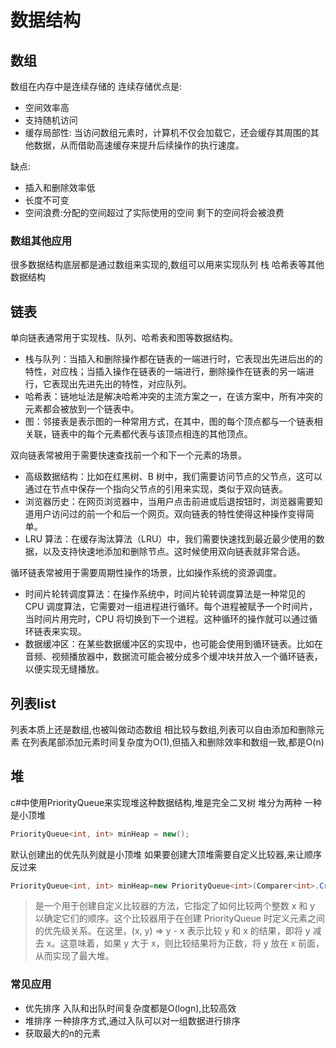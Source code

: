 # 数据结构

## 数组

数组在内存中是连续存储的
连续存储优点是:

- 空间效率高
- 支持随机访问
- 缓存局部性: 当访问数组元素时，计算机不仅会加载它，还会缓存其周围的其他数据，从而借助高速缓存来提升后续操作的执行速度。

缺点:

- 插入和删除效率低
- 长度不可变
- 空间浪费:分配的空间超过了实际使用的空间 剩下的空间将会被浪费

### 数组其他应用

很多数据结构底层都是通过数组来实现的,数组可以用来实现队列 栈 哈希表等其他数据结构

## 链表

单向链表通常用于实现栈、队列、哈希表和图等数据结构。

- 栈与队列：当插入和删除操作都在链表的一端进行时，它表现出先进后出的的特性，对应栈；当插入操作在链表的一端进行，删除操作在链表的另一端进行，它表现出先进先出的特性，对应队列。
- 哈希表：链地址法是解决哈希冲突的主流方案之一，在该方案中，所有冲突的元素都会被放到一个链表中。
- 图：邻接表是表示图的一种常用方式，在其中，图的每个顶点都与一个链表相关联，链表中的每个元素都代表与该顶点相连的其他顶点。

双向链表常被用于需要快速查找前一个和下一个元素的场景。

- 高级数据结构：比如在红黑树、B 树中，我们需要访问节点的父节点，这可以通过在节点中保存一个指向父节点的引用来实现，类似于双向链表。
- 浏览器历史：在网页浏览器中，当用户点击前进或后退按钮时，浏览器需要知道用户访问过的前一个和后一个网页。双向链表的特性使得这种操作变得简单。
- LRU 算法：在缓存淘汰算法（LRU）中，我们需要快速找到最近最少使用的数据，以及支持快速地添加和删除节点。这时候使用双向链表就非常合适。

循环链表常被用于需要周期性操作的场景，比如操作系统的资源调度。

- 时间片轮转调度算法：在操作系统中，时间片轮转调度算法是一种常见的 CPU 调度算法，它需要对一组进程进行循环。每个进程被赋予一个时间片，当时间片用完时，CPU 将切换到下一个进程。这种循环的操作就可以通过循环链表来实现。
- 数据缓冲区：在某些数据缓冲区的实现中，也可能会使用到循环链表。比如在音频、视频播放器中，数据流可能会被分成多个缓冲块并放入一个循环链表，以便实现无缝播放。

## 列表list

列表本质上还是数组,也被叫做动态数组
相比较与数组,列表可以自由添加和删除元素
在列表尾部添加元素时间复杂度为O(1),但插入和删除效率和数组一致,都是O(n)

## 堆

c#中使用PriorityQueue来实现堆这种数据结构,堆是完全二叉树
堆分为两种 一种是小顶堆

```csharp
PriorityQueue<int, int> minHeap = new();
```

默认创建出的优先队列就是小顶堆
如果要创建大顶堆需要自定义比较器,来让顺序反过来

```csharp
PriorityQueue<int, int> minHeap=new PriorityQueue<int>(Comparer<int>.Create((x, y) => y - x));
```

> 是一个用于创建自定义比较器的方法，它指定了如何比较两个整数 x 和 y 以确定它们的顺序。这个比较器用于在创建 PriorityQueue 时定义元素之间的优先级关系。在这里，(x, y) => y - x 表示比较 y 和 x 的结果，即将 y 减去 x。这意味着，如果 y 大于 x，则比较结果将为正数，将 y 放在 x 前面，从而实现了最大堆。

### 常见应用

- 优先排序
  入队和出队时间复杂度都是O(logn),比较高效
- 堆排序
  一种排序方式,通过入队可以对一组数据进行排序
- 获取最大的n的元素
  